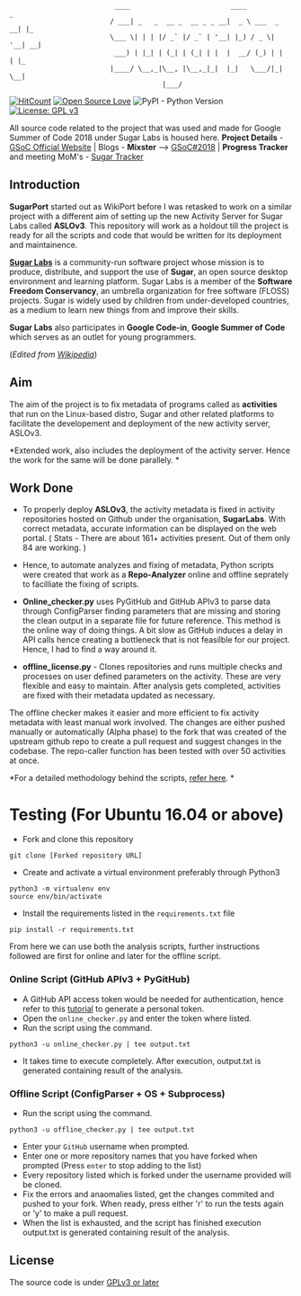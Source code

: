                               ____                         ____            _   
                             / ___| _   _  __ _  __ _ _ __|  _ \ ___  _ __| |_ 
                             \___ \| | | |/ _` |/ _` | '__| |_) / _ \| '__| __|
                              ___) | |_| | (_| | (_| | |  |  __/ (_) | |  | |_ 
                             |____/ \__,_|\__, |\__,_|_|  |_|   \___/|_|   \__|
                                          |___/                                

[![HitCount](http://hits.dwyl.io/vipulgupta2048/sugarport.svg)](http://hits.dwyl.io/vipulgupta2048/sugarport) [![Open Source Love](https://badges.frapsoft.com/os/v1/open-source.png?v=103)](https://github.com/ellerbrock/open-source-badges/)  ![PyPI - Python Version](https://img.shields.io/pypi/pyversions/Django.svg) [![License: GPL v3](https://img.shields.io/badge/License-GPL%20v3-blue.svg)](https://www.gnu.org/licenses/gpl-3.0)


All source code related to the project that was used and made for Google Summer of Code 2018 under Sugar Labs is housed here. 
**Project Details** - [GSoC Official Website](http://tiny.cc/vgsoc) | Blogs - **Mixster** --> [GSoC#2018](https://mixstersite.wordpress.com/gsoc2018/) | **Progress Tracker** and meeting MoM's - [Sugar Tracker](https://docs.google.com/document/d/1VdzjA-DnEBh0ntHY17ktXlp7c2pIofq8458gSCTwiSM/edit?usp=sharing)

## Introduction
**SugarPort** started out as WikiPort before I was retasked to work on a similar project with a different aim of setting up the new Activity Server for Sugar Labs called **ASLOv3**. This repository will work as a holdout till the project is ready for all the scripts and code that would be written for its deployment and maintainence.

**[Sugar Labs](https://sugarlabs.org/)** is a community-run software project whose mission is to produce, distribute, and support the use of **Sugar**, an open source desktop environment and learning platform. Sugar Labs is a member of the **Software Freedom Conservancy**, an umbrella organization for free software (FLOSS) projects. Sugar is widely used by children from under-developed countries, as a medium to learn new things from and improve their skills. 

**Sugar Labs** also participates in **Google Code-in**, **Google Summer of Code** which serves as an outlet for young programmers. 

(_Edited from [Wikipedia](https://en.wikipedia.org/wiki/Sugar_Labs)_)

## Aim
The aim of the project is to fix metadata of programs called as **activities** that run on the Linux-based distro, Sugar and other related platforms to facilitate the developement and deployment of the new activity server, ASLOv3. 

*Extended work, also includes the deployment of the activity server. Hence the work for the same will be done parallely. 
*
## Work Done
- To properly deploy **ASLOv3**, the activity metadata is fixed in activity repositories hosted on Github under the organisation, **SugarLabs**. With correct metadata, accurate information can be displayed on the web portal. 
( Stats - There are about 161+ activities present. Out of them only 84 are working. )

- Hence, to automate analyzes and fixing of metadata, Python scripts were created that work as a **Repo-Analyzer** online and offline seprately to facilliate the fixing of scripts.

- **Online_checker.py** uses PyGitHub and GitHub APIv3 to parse data through ConfigParser finding parameters that are missing and storing the clean output in a separate file for future reference. This method is the online way of doing things. A bit slow as GitHub induces a delay in API calls hence creating a bottleneck that is not feasilble for our project. Hence, I had to find a way around it. 

- **offline_license.py** - Clones repositories and runs multiple checks and processes on user defined parameters on the activity. These are very flexible and easy to maintain. After analysis gets completed, activities are fixed with their metadata updated as necessary.

The offline checker makes it easier and more efficient to fix activity metadata with least manual work involved.  The changes are either pushed manually or automatically (Alpha phase) to the fork that was created of the upstream github repo to create a pull request and suggest changes in the codebase. The repo-caller function has been tested with over 50 activities at once. 

*For a detailed methodology behind the scripts, [refer here](https://docs.google.com/document/d/1VdzjA-DnEBh0ntHY17ktXlp7c2pIofq8458gSCTwiSM/edit?disco=AAAABzrX54M). 
*
# Testing (For Ubuntu 16.04 or above)
-  Fork and clone this repository 
```
git clone [Forked repository URL]
```

- Create and activate a virtual environment preferably through Python3

```
python3 -m virtualenv env
source env/bin/activate
```
	
- Install the requirements listed in the `requirements.txt` file

```
pip install -r requirements.txt
``` 

From here we can use both the analysis scripts, further instructions followed are first for online and later for the offline script. 

### Online Script (GitHub APIv3 + PyGitHub)

- A GitHub API access token would be needed for authentication, hence refer to this [tutorial](https://help.github.com/articles/creating-a-personal-access-token-for-the-command-line/) to generate a personal token.
- Open the `online_checker.py` and enter the token where listed. 
- Run the script using the command. 

```shell
python3 -u online_checker.py | tee output.txt
```

- It takes time to execute completely. After execution, output.txt is generated containing result of the analysis. 
  
### Offline Script (ConfigParser + OS + Subprocess)
 
- Run the script using the command. 
```shell
python3 -u offline_checker.py | tee output.txt
```
- Enter your `GitHub` username when prompted. 
- Enter one or more repository names that you have forked when prompted (Press `enter` to stop adding to the list)
- Every repository listed which is forked under the username provided will be cloned. 
- Fix the errors and anaomalies listed, get the changes commited and pushed to your fork. When ready, press either 'r' to run the tests again or 'y' to make a pull request. 
- When the list is exhausted, and the script has finished execution output.txt is generated containing result of the analysis.

## License
The source code is under [GPLv3 or later](https://github.com/vipulgupta2048/SugarPort/blob/master/COPYING)
